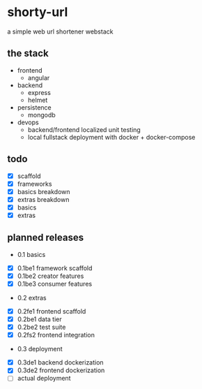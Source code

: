 # shorty-url

a simple web url shortener webstack

## the stack

- frontend
    - angular
- backend
    - express
    - helmet
- persistence
    - mongodb
- devops
    - backend/frontend localized unit testing
    - local fullstack deployment with docker + docker-compose


## todo

- [x] scaffold
- [x] frameworks
- [x] basics breakdown
- [x] extras breakdown
- [x] basics
- [x] extras

## planned releases

- 0.1 basics
- [x] 0.1be1 framework scaffold
- [x] 0.1be2 creator features
- [x] 0.1be3 consumer features
- 0.2 extras
- [x] 0.2fe1 frontend scaffold
- [x] 0.2be1 data tier
- [x] 0.2be2 test suite
- [x] 0.2fs2 frontend integration
- 0.3 deployment
- [x] 0.3de1 backend dockerization
- [x] 0.3de2 frontend dockerization
- [ ] actual deployment